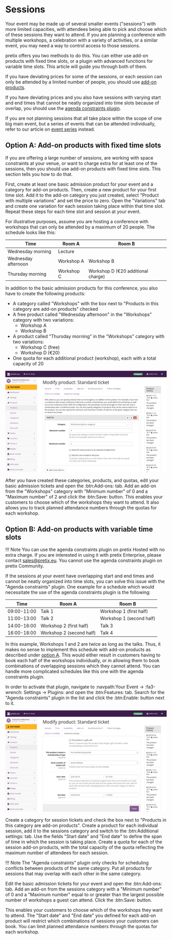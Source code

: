 # Sessions

Your event may be made up of several smaller events ("sessions") with more limited capacities, with attendees being able to pick and choose which of these sessions they want to attend. 
If you are planning a conference with multiple workshops, a celebration with a variety of activities, or a similar event, you may need a way to control access to those sessions. 

pretix offers you two methods to do this. 
You can either use add-on products with fixed time slots, or a plugin with advanced functions for variable time slots. 
This article will guide you through both of them. 

If you have deviating prices for some of the sessions, or each session can only be attended by a limited number of people, you should use [add-on products](sessions.md#option-a-add-on-products-with-fixed-time-slots). 

If you have deviating prices and you also have sessions with varying start and end times that cannot be neatly organized into time slots because of overlap, you should use the [agenda constraints plugin](sessions.md#option-b-add-on-products-with-variable-time-slots). 

If you are not planning sessions that all take place within the scope of one big main event, but a series of events that can be attended individually, refer to our article on [event series](../event-series.md) instead. 

## Option A: Add-on products with fixed time slots

If you are offering a large number of sessions, are working with space constraints at your venue, or want to charge extra for at least one of the sessions, then you should use add-on products with fixed time slots. 
This section tells you how to do that. 

First, create at least one basic admission product for your event and a category for add-on products. 
Then, create a new product for your first time slot. 
Add it to the add-on category you just created, select "Product with multiple variations" and set the price to zero. 
Open the "Variations" tab and create one variation for each session taking place within that time slot. 
Repeat these steps for each time slot and session at your event. 

For illustrative purposes, assume you are hosting a conference with workshops that can only be attended by a maximum of 20 people. 
The schedule looks like this: 

| Time                | Room A     | Room B                         |
|---------------------|------------|--------------------------------|
| Wednesday morning   | Lecture    |                                |
| Wednesday afternoon | Workshop A | Workshop B                     |
| Thursday morning    | Workshop C | Workshop D (€20 additional charge) |

In addition to the basic admission products for this conference, you also have to create the following products: 

 - A category called "Workshops" with the box next to "Products in this category are add-on products" checked
 - A free product called "Wednesday afternoon" in the "Workshops" category with two variations:
     - Workshop A
     - Workshop B
 - A product called "Thursday morning" in the "Workshops" category with two variations:
     - Workshop C (free)
     - Workshop D (€20)
 - One quota for each additional product (workshop), each with a total capacity of 20 

!["Edit product" page, on the "Add-ons" tab. The category "Workshops" is selected. The minimum number is 0 and the maximum is 2](../../assets/screens/products/add-on.png "Add Add-Ons to product")

After you have created these categories, products, and quotas, edit your basic admission tickets and open the :btn:Add-ons: tab. 
Add an add-on from the "Workshops" category with "Minimum number" of 0 and a "Maximum number" of 2 and click the :btn:Save: button. 
This enables your customers to choose which of the workshops they want to attend. 
It also allows you to track planned attendance numbers through the quotas for each workshop. 

## Option B: Add-on products with variable time slots

<!-- md:hosted -->
<!-- md:enterprise -->

!!! Note
    You can use the agenda constraints plugin on pretix Hosted with no extra charge. 
    If you are interested in using it with pretix Enterprise, please contact sales@pretix.eu.
    You cannot use the agenda constraints plugin on pretix Community. 

If the sessions at your event have overlapping start and end times and cannot be neatly organized into time slots, you can solve this issue with the "Agenda constraints" plugin. 
One example for a schedule which would necessitate the use of the agenda constraints plugin is the following: 

| Time        | Room A                   | Room B                   |
|-------------|--------------------------|--------------------------|
| 09:00-11:00 | Talk 1                   | Workshop 1 (first half)  |
| 11:00-13:00 | Talk 2                   | Workshop 1 (second half) |
| 14:00-16:00 | Workshop 2 (first half)  | Talk 3                   |
| 16:00-18:00 | Workshop 2 (second half) | Talk 4                   |

In this example, Workshops 1 and 2 are twice as long as the talks. 
Thus, it makes no sense to implement this schedule with add-on products as described under [option A](sessions.md#option-a-add-on-products-with-fixed-time-slots). 
This would either result in customers having to book each half of the workshops individually, or in allowing them to book combinations of overlapping sessions which they cannot attend. 
You can handle more complicated schedules like this one with the agenda constraints plugin. 

In order to activate that plugin, navigate to :navpath:Your Event → :fa3-wrench: Settings → Plugins: and open the :btn:Features: tab. 
Search for the "Agenda constraints" plugin in the list and click the :btn:Enable: button next to it. 

!["Edit product" page, on the "Additional settings" tab. Options for "Start date" and "End date" are displayed, and a date and time has been entered for each.](../../assets/screens/products/agenda-constraints.png "Agenda constraints on product")

Create a category for session tickets and check the box next to "Products in this category are add-on products". 
Create a product for each individual session, add it to the sessions category and switch to the :btn:Additional settings: tab. 
Use the fields "Start date" and "End date" to define the span of time in which the session is taking place. 
Create a quota for each of the session add-on products, with the total capacity of the quota reflecting the maximum number of attendees for each session. 

!!! Note 
    The "Agenda constraints" plugin only checks for scheduling conflicts between products of the same category. 
    Put all products for sessions that may overlap with each other in the same category. 

Edit the basic admission tickets for your event and open the :btn:Add-ons: tab. 
Add an add-on from the sessions category with a "Minimum number" of 0 and a "Maximum number" equal to or greater than the largest possible number of workshops a guest can attend. 
Click the :btn:Save: button. 

This enables your customers to choose which of the workshops they want to attend. 
The "Start date" and "End date" you defined for each add-on product will restrict which combinations of sessions your customers can book. 
You can limit planned attendance numbers through the quotas for each workshop. 